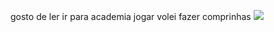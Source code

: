 gosto de ler 
ir para academia 
jogar volei
fazer comprinhas
![](https://tenor.com/pt-BR/view/cute-puppy-golden-retriever-reading-gif-21380985)
